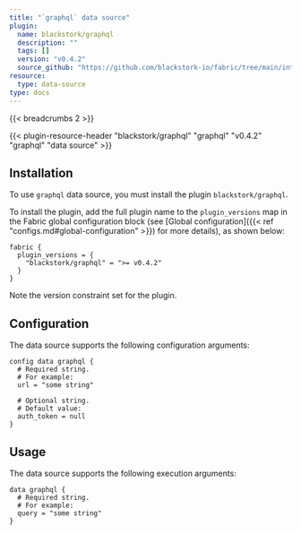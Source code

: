 ```yaml
---
title: "`graphql` data source"
plugin:
  name: blackstork/graphql
  description: ""
  tags: []
  version: "v0.4.2"
  source_github: "https://github.com/blackstork-io/fabric/tree/main/internal/graphql/"
resource:
  type: data-source
type: docs
---
```


{{< breadcrumbs 2 >}}

{{< plugin-resource-header "blackstork/graphql" "graphql" "v0.4.2" "graphql" "data source" >}}

## Installation

To use `graphql` data source, you must install the plugin `blackstork/graphql`.

To install the plugin, add the full plugin name to the `plugin_versions` map in the Fabric global configuration block (see [Global configuration]({{< ref "configs.md#global-configuration" >}}) for more details), as shown below:

```hcl
fabric {
  plugin_versions = {
    "blackstork/graphql" = ">= v0.4.2"
  }
}
```

Note the version constraint set for the plugin.

## Configuration

The data source supports the following configuration arguments:

```hcl
config data graphql {
  # Required string.
  # For example:
  url = "some string"

  # Optional string.
  # Default value:
  auth_token = null
}
```

## Usage

The data source supports the following execution arguments:

```hcl
data graphql {
  # Required string.
  # For example:
  query = "some string"
}
```